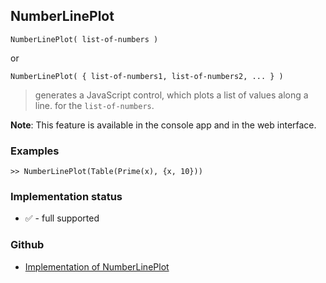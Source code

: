 ## NumberLinePlot

```
NumberLinePlot( list-of-numbers )  
```

or

```
NumberLinePlot( { list-of-numbers1, list-of-numbers2, ... } )   
```

> generates a JavaScript control, which plots a list of values along a line. for the `list-of-numbers`.
	 
**Note**: This feature is available in the console app and in the web interface.

### Examples
 
```
>> NumberLinePlot(Table(Prime(x), {x, 10}))
```
 






### Implementation status

* &#x2705; - full supported

### Github

* [Implementation of NumberLinePlot](https://github.com/axkr/symja_android_library/blob/master/symja_android_library/matheclipse-core/src/main/java/org/matheclipse/core/reflection/system/NumberLinePlot.java#L15) 
